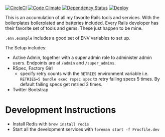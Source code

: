 [![CircleCI](https://circleci.com/gh/tansengming/rails-base/tree/develop.png)](https://circleci.com/gh/tansengming/rails-base/tree/develop)
[![Code Climate](https://codeclimate.com/github/tansengming/rails-base.png)](https://codeclimate.com/github/tansengming/rails-base)
[![Dependency Status](https://gemnasium.com/tansengming/rails-base.png)](https://gemnasium.com/tansengming/rails-base)
[![Deploy](https://www.herokucdn.com/deploy/button.png)](https://heroku.com/deploy?template=https://github.com/tansengming/rails-base/tree/develop)

This is an accumulation of all my favorite Rails tools and services. With the boilerplates boilerplated and batteries included. Every Rails developer has their favorite set of tools and gems. These just happen to be mine.

`.env.example` includes a good set of ENV variables to set up.

The Setup includes:

- Active Admin, together with a super admin role to administer admin users. Endpoints are at  `/admin` and `/super_admins`.
- RSpec, Factory Girl
  - specify retry counts with the `RETRIES` environment variable i.e. `RETRIES=5 bundle exec rspec spec` to retry failing specs 5 times. By default failing specs get retried 3 times.
- Twitter Bootstrap

# Development Instructions
- Install Redis with `brew install redis`
- Start all the development services with `foreman start -f Procfile.dev`
